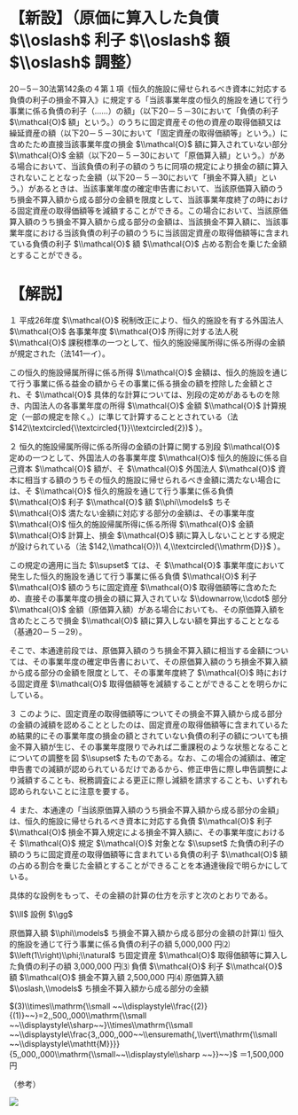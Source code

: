 # 【新設】（原価に算入した負債 $\\oslash$ 利子 $\\oslash$ 額 $\\oslash$ 調整）

20－5－30法第142条の４第１項《恒久的施設に帰せられるべき資本に対応する負債の利子の損金不算入》に規定する「当該事業年度の恒久的施設を通じて行う事業に係る負債の利子（……）の額」（以下20－５－30において「負債の利子 $\\mathcal{O}$ 額」という。）のうちに固定資産その他の資産の取得価額又は繰延資産の額（以下20－５－30において「固定資産の取得価額等」という。）に含めたため直接当該事業年度の損金 $\\mathcal{O}$ 額に算入されていない部分 $\\mathcal{O}$ 金額（以下20－５－30において「原価算入額」という。）がある場合において、当該負債の利子の額のうちに同項の規定により損金の額に算入されないこととなった金額（以下20－５－30において「損金不算入額」という。）があるときは、当該事業年度の確定申告書において、当該原価算入額のうち損金不算入額から成る部分の金額を限度として、当該事業年度終了の時における固定資産の取得価額等を減額することができる。この場合において、当該原価算入額のうち損金不算入額から成る部分の金額は、当該損金不算入額に、当該事業年度における当該負債の利子の額のうちに当該固定資産の取得価額等に含まれている負債の利子 $\\mathcal{O}$ 額 $\\mathcal{O}$ 占める割合を乗じた金額とすることができる。

# 【解説】

１ 平成26年度 $\\mathcal{O}$ 税制改正により、恒久的施設を有する外国法人 $\\mathcal{O}$ 各事業年度 $\\mathcal{O}$ 所得に対する法人税 $\\mathcal{O}$ 課税標準の一つとして、恒久的施設帰属所得に係る所得の金額が規定された（法141一イ）。

この恒久的施設帰属所得に係る所得 $\\mathcal{O}$ 金額は、恒久的施設を通じて行う事業に係る益金の額からその事業に係る損金の額を控除した金額とされ、そ $\\mathcal{O}$ 具体的な計算については、別段の定めがあるものを除き、内国法人の各事業年度の所得 $\\mathcal{O}$ 金額 $\\mathcal{O}$ 計算規定（一部の規定を除く。）に準じて計算することとされている（法 $142\\textcircled{\\textcircled{1}}\\textcircled{2})$ ）。

２ 恒久的施設帰属所得に係る所得の金額の計算に関する別段 $\\mathcal{O}$ 定めの一つとして、外国法人の各事業年度 $\\mathcal{O}$ 恒久的施設に係る自己資本 $\\mathcal{O}$ 額が、そ $\\mathcal{O}$ 外国法人 $\\mathcal{O}$ 資本に相当する額のうちその恒久的施設に帰せられるべき金額に満たない場合には、そ $\\mathcal{O}$ 恒久的施設を通じて行う事業に係る負債 $\\mathcal{O}$ 利子 $\\mathcal{O}$ 額 $\\phi\\models$ ちそ $\\mathcal{O}$ 満たない金額に対応する部分の金額は、その事業年度 $\\mathcal{O}$ 恒久的施設帰属所得に係る所得 $\\mathcal{O}$ 金額 $\\mathcal{O}$ 計算上、損金 $\\mathcal{O}$ 額に算入しないこととする規定が設けられている（法 $142,\\mathcal{O})\ 4,\\textcircled{\\mathrm{D}}$ ）。

この規定の適用に当た $\\supset$ ては、そ $\\mathcal{O}$ 事業年度において発生した恒久的施設を通じて行う事業に係る負債 $\\mathcal{O}$ 利子 $\\mathcal{O}$ 額のうちに固定資産 $\\mathcal{O}$ 取得価額等に含めたため、直接その事業年度の損金の額に算入されていな $\\downarrow,\\cdot$ 部分 $\\mathcal{O}$ 金額（原価算入額）がある場合においても、その原価算入額を含めたところで損金 $\\mathcal{O}$ 額に算入しない額を算出することとなる（基通20－５－29）。

そこで、本通達前段では、原価算入額のうち損金不算入額に相当する金額については、その事業年度の確定申告書において、その原価算入額のうち損金不算入額から成る部分の金額を限度として、その事業年度終了 $\\mathcal{O}$ 時における固定資産 $\\mathcal{O}$ 取得価額等を減額することができることを明らかにしている。

３ このように、固定資産の取得価額等についてその損金不算入額から成る部分の金額の減額を認めることとしたのは、固定資産の取得価額等に含まれているため結果的にその事業年度の損金の額とされていない負債の利子の額についても損金不算入額が生じ、その事業年度限りでみれば二重課税のような状態となることについての調整を図 $\\supset$ たものである。なお、この場合の減額は、確定申告書での減額が認められているだけであるから、修正申告に際し申告調整により減額することも、税務調査による更正に際し減額を請求することも、いずれも認められないことに注意を要する。

４ また、本通達の「当該原価算入額のうち損金不算入額から成る部分の金額」は、恒久的施設に帰せられるべき資本に対応する負債 $\\mathcal{O}$ 利子 $\\mathcal{O}$ 損金不算入規定による損金不算入額に、その事業年度におけるそ $\\mathcal{O}$ 規定 $\\mathcal{O}$ 対象とな $\\supset$ た負債の利子の額のうちに固定資産の取得価額等に含まれている負債の利子 $\\mathcal{O}$ 額の占める割合を乗じた金額とすることができることを本通達後段で明らかにしている。

具体的な設例をもって、その金額の計算の仕方を示すと次のとおりである。

$\\ll$ 設例 $\\gg$

原価算入額 $\\phi\\models$ ち損金不算入額から成る部分の金額の計算⑴ 恒久的施設を通じて行う事業に係る負債の利子の額 5,000,000 円⑵ $\\left(1\\right)\\phi;\\natural$ ち固定資産 $\\mathcal{O}$ 取得価額等に算入した負債の利子の額 3,000,000 円⑶ 負債 $\\mathcal{O}$ 利子 $\\mathcal{O}$ 額 $\\mathcal{O}$ 損金不算入額 2,500,000 円⑷ 原価算入額 $\\oslash,\\models$ ち損金不算入額から成る部分の金額

$(3)\\times\\mathrm{\\small ~~\\displaystyle\\frac{(2)}{(1)}~~}=2,,500,,000\\mathrm{\\small ~~\\displaystyle\\sharp~~}\\times\\mathrm{\\small ~~\\displaystyle\\frac{3,,000,,000~~\\ensuremath{,\\vert\\mathrm{\\small ~~\\displaystyle\\mathtt{M}}}}{5,,000,,000\\mathrm{\\small~~\\displaystyle\\sharp ~~}}~~}$ ＝1,500,000 円

（参考）

![](https://www.nta.go.jp/tmp/69fbff16-6c53-4a8a-a844-d210597924af/images/1c0dc8b3ee95172fc4b22779e93a3d2374313aa9c5b4043f5a181b5ea19b86e0.jpg)